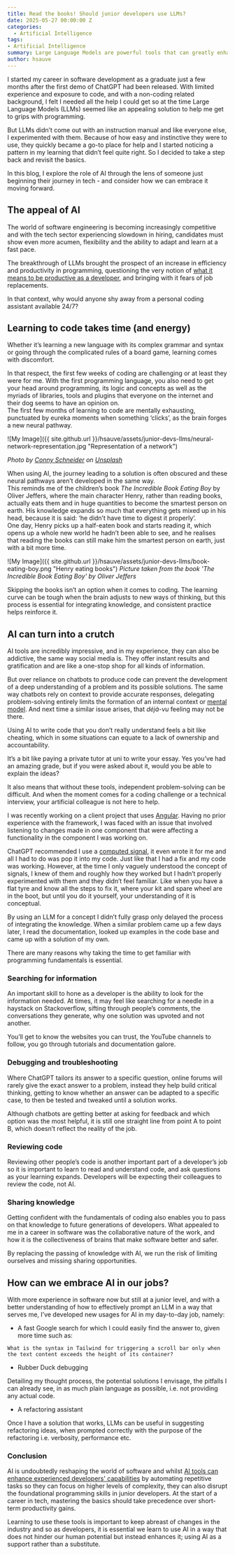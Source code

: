 ```yaml
---
title: Read the books! Should junior developers use LLMs?
date: 2025-05-27 00:00:00 Z
categories:
  - Artificial Intelligence
tags: 
- Artificial Intelligence
summary: Large Language Models are powerful tools that can greatly enhance software developers' productivity, but for junior developers starting a career in tech, they may hinder long-term growth by abstracting away essential programming fundamentals.
author: hsauve
---  
```


I started my career in software development as a graduate just a few months after the first demo of ChatGPT had been released. With limited experience and exposure to code, and with a non-coding related background, I felt I needed all the help I could get so at the time Large Language Models (LLMs) seemed like an appealing solution to help me get to grips with programming.   

But LLMs didn’t come out with an instruction manual and like everyone else, I experimented with them. Because of how easy and instinctive they were to use, they quickly became a go-to place for help and I started noticing a pattern in my learning that didn’t feel quite right. So I decided to take a step back and revisit the basics.  

In this blog, I explore the role of AI through the lens of someone just beginning their journey in tech - and consider how we can embrace it moving forward.  

## The appeal of AI 

The world of software engineering is becoming increasingly competitive and with the tech sector experiencing slowdown in hiring, candidates must show even more acumen, flexibility and the ability to adapt and learn at a fast pace.   

The breakthrough of LLMs brought the prospect of an increase in efficiency and productivity in programming, questioning the very notion of [what it means to be productive as a developer](https://blog.scottlogic.com/2023/12/18/software-development-ai-wins-the-race.html), and bringing with it fears of job replacements.  

In that context, why would anyone shy away from a personal coding assistant available 24/7?  

## Learning to code takes time (and energy)  

Whether it’s learning a new language with its complex grammar and syntax or going through the complicated rules of a board game, learning comes with discomfort.  

In that respect, the first few weeks of coding are challenging or at least they were for me. With the first programming language, you also need to get your head around programming, its logic and concepts as well as the myriads of libraries, tools and plugins that everyone on the internet and their dog seems to have an opinion on.   
The first few months of learning to code are mentally exhausting, punctuated by eureka moments when something ‘clicks’, as the brain forges a new neural pathway.  

![My Image]({{ site.github.url }}/hsauve/assets/junior-devs-llms/neural-network-representation.jpg "Representation of a network")

*Photo by [Conny Schneider](https://unsplash.com/@choys_) on [Unsplash](https://unsplash.com/photos/a-blue-abstract-background-with-lines-and-dots-pREq0ns_p_E)*

When using AI, the journey leading to a solution is often obscured and these neural pathways aren’t developed in the same way.  
This reminds me of the children’s book *The Incredible Book Eating Boy* by Oliver Jeffers, where the main character Henry, rather than reading books, actually eats them and in huge quantities to become the smartest person on earth. His knowledge expands so much that everything gets mixed up in his head, because it is said: ‘he didn’t have time to digest it properly’.   
One day, Henry picks up a half-eaten book and starts reading it, which opens up a whole new world he hadn’t been able to see, and he realises that reading the books can still make him the smartest person on earth, just with a bit more time.  

![My Image]({{ site.github.url }}/hsauve/assets/junior-devs-llms/book-eating-boy.png "Henry eating books")
*Picture taken from the book 'The Incredible Book Eating Boy' by Oliver Jeffers*

Skipping the books isn’t an option when it comes to coding. The learning curve can be tough when the brain adjusts to new ways of thinking, but this process is essential for integrating knowledge, and consistent practice helps reinforce it.  

## AI can turn into a crutch  

AI tools are incredibly impressive, and in my experience, they can also be addictive, the same way social media is. They offer instant results and gratification and are like a one-stop shop for all kinds of information.   

But over reliance on chatbots to produce code can prevent the development of a deep understanding of a problem and its possible solutions. The same way chatbots rely on context to provide accurate responses, delegating problem-solving entirely limits the formation of an internal context or [mental model](https://blog.scottlogic.com/2023/08/11/mental-models-and-the-user-experience.html). And next time a similar issue arises, that *déjà-vu* feeling may not be there.  

Using AI to write code that you don’t really understand feels a bit like cheating, which in some situations can equate to a lack of ownership and accountability.   

It’s a bit like paying a private tutor at uni to write your essay. Yes you’ve had an amazing grade, but if you were asked about it, would you be able to explain the ideas?   

It also means that without these tools, independent problem-solving can be difficult. And when the moment comes for a coding challenge or a technical interview, your artificial colleague is not here to help.  

I was recently working on a client project that uses [Angular](https://angular.dev/). Having no prior experience with the framework, I was faced with an issue that involved listening to changes made in one component that were affecting a functionality in the component I was working on.  

ChatGPT recommended I use a [computed signal](https://angular.dev/guide/signals), it even wrote it for me and all I had to do was pop it into my code. Just like that I had a fix and my code was working. However, at the time I only vaguely understood the concept of signals, I knew of them and roughly how they worked but I hadn’t properly experimented with them and they didn’t feel familiar. Like when you have a flat tyre and know all the steps to fix it, where your kit and spare wheel are in the boot, but until you do it yourself, your understanding of it is conceptual.  

By using an LLM for a concept I didn’t fully grasp only delayed the process of integrating the knowledge. When a similar problem came up a few days later, I read the documentation, looked up examples in the code base and came up with a solution of my own.   

There are many reasons why taking the time to get familiar with programming fundamentals is essential.  

### Searching for information 

An important skill to hone as a developer is the ability to look for the information needed. At times, it may feel like searching for a needle in a haystack on Stackoverflow, sifting through people’s comments, the conversations they generate, why one solution was upvoted and not another.  

You’ll get to know the websites you can trust, the YouTube channels to follow, you go through tutorials and documentation galore.  

### Debugging and troubleshooting 

Where ChatGPT tailors its answer to a specific question, online forums will rarely give the exact answer to a problem, instead they help build critical thinking, getting to know whether an answer can be adapted to a specific case, to then be tested and tweaked until a solution works.  

Although chatbots are getting better at asking for feedback and which option was the most helpful, it is still one straight line from point A to point B, which doesn’t reflect the reality of the job.  

### Reviewing code  

Reviewing other people’s code is another important part of a developer’s job so it is important to learn to read and understand code, and ask questions as your learning expands. Developers will be expecting their colleagues to review the code, not AI.  

### Sharing knowledge  

Getting confident with the fundamentals of coding also enables you to pass on that knowledge to future generations of developers. What appealed to me in a career in software was the collaborative nature of the work, and how it is the collectiveness of brains that make software better and safer.  

By replacing the passing of knowledge with AI, we run the risk of limiting ourselves and missing sharing opportunities.  

## How can we embrace AI in our jobs?  

With more experience in software now but still at a junior level, and with a better understanding of how to effectively prompt an LLM in a way that serves me, I’ve developed new usages for AI in my day-to-day job, namely:   

- A fast Google search for which I could easily find the answer to, given more time such as: 

`What is the syntax in Tailwind for triggering a scroll bar only when the text content exceeds the height of its container?`  

- Rubber Duck debugging 

Detailing my thought process, the potential solutions I envisage, the pitfalls I can already see, in as much plain language as possible, i.e. not providing any actual code. 

- A refactoring assistant  

Once I have a solution that works, LLMs can be useful in suggesting refactoring ideas, when prompted correctly with the purpose of the refactoring i.e. verbosity, performance etc. 

### Conclusion  

AI is undoubtedly reshaping the world of software and whilst [AI tools can enhance experienced developers' capabilities](https://blog.scottlogic.com/2025/04/01/making-sense-of-the-ai-developer-tools-ecosystem.html) by automating repetitive tasks so they can focus on higher levels of complexity, they can also disrupt the foundational programming skills in junior developers. At the start of a career in tech, mastering the basics should take precedence over short-term productivity gains.  

Learning to use these tools is important to keep abreast of changes in the industry and so as developers, it is essential we learn to use AI in a way that does not hinder our human potential but instead enhances it; using AI as a support rather than a substitute.  
